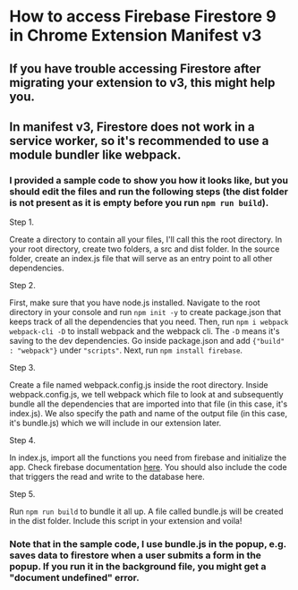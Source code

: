 # How to access Firebase Firestore 9 in Chrome Extension Manifest v3

## If you have trouble accessing Firestore after migrating your extension to v3, this might help you.
## In manifest v3, Firestore does not work in a service worker, so it's recommended to use a module bundler like webpack.
### I provided a sample code to show you how it looks like, but you should edit the files and run the following steps (the dist folder is not present as it is empty before you run `npm run build`).

Step 1.

Create a directory to contain all your files, I'll call this the root directory. In your root directory, create two folders, a src and dist folder. In the source folder, create an index.js file that will serve as an entry point to all other dependencies.

Step 2. 

First, make sure that you have node.js installed. 
Navigate to the root directory in your console and run `npm init -y` to create package.json that keeps track of all the dependencies that you need. Then, run `npm i webpack webpack-cli -D` to install webpack and the webpack cli. The `-D` means it's saving to the dev dependencies. Go inside package.json and add `{"build" : "webpack"}` under `"scripts"`. Next, run `npm install firebase`.

Step 3.

Create a file named webpack.config.js inside the root directory. Inside webpack.config.js, we tell webpack which file to look at and subsequently bundle all the dependencies that are imported into that file (in this case, it's index.js). We also specify the path and name of the output file (in this case, it's bundle.js) which we will include in our extension later.

Step 4.

In index.js, import all the functions you need from firebase and initialize the app. Check firebase documentation [here](https://firebase.google.com/docs/firestore/quickstart#web-version-9). You should also include the code that triggers the read and write to the database here.

Step 5.

Run `npm run build` to bundle it all up. A file called bundle.js will be created in the dist folder. Include this script in your extension and voila!

### Note that in the sample code, I use bundle.js in the popup, e.g. saves data to firestore when a user submits a form in the popup. If you run it in the background file, you might get a "document undefined" error.
